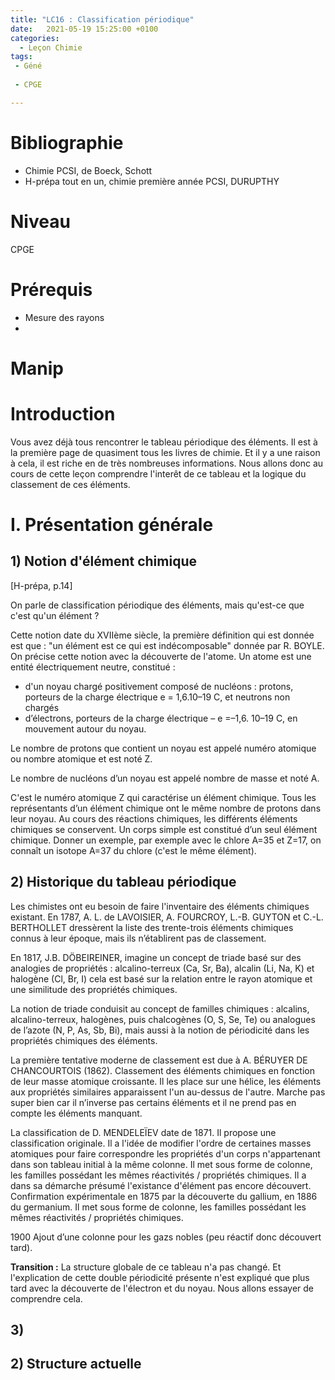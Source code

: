 ```yaml
---
title: "LC16 : Classification périodique"
date:   2021-05-19 15:25:00 +0100
categories:
  - Leçon Chimie
tags:
 - Géné
 
 - CPGE

---
```

# Bibliographie 
* Chimie PCSI, de Boeck, Schott
* H-prépa tout en un, chimie première année PCSI, DURUPTHY 

# Niveau 
CPGE
# Prérequis
* Mesure des rayons 
* 
# Manip

# Introduction 
Vous avez déjà tous rencontrer le tableau périodique des éléments. Il est à la première page de quasiment tous les livres de chimie. Et il y a une raison à cela, il est riche en de très nombreuses informations.
Nous allons donc au cours de cette leçon comprendre l'interêt de ce tableau et la logique du classement de ces éléments.

# I. Présentation générale
## 1) Notion d'élément chimique
[H-prépa, p.14]

On parle de classification périodique des éléments, mais qu'est-ce que c'est qu'un élément ?

Cette notion date du XVIIème siècle, la première définition qui est donnée est que : "un élément est ce qui est indécomposable" donnée par R. BOYLE. On précise cette notion avec la découverte de l'atome. Un atome est une entité électriquement neutre, constitué  : 
* d'un noyau chargé positivement composé de nucléons : protons, porteurs de la charge électrique e = 1,6.10–19 C, et neutrons non chargés  
* d’électrons, porteurs de la charge électrique – e =–1,6. 10–19 C, en mouvement autour du noyau.

Le nombre de protons que contient un noyau est appelé numéro atomique ou nombre atomique et est noté Z.

Le nombre de nucléons d’un noyau est appelé nombre de masse et noté A.

C'est le numéro atomique Z qui caractérise un élément chimique. Tous les représentants d’un élément chimique ont le même nombre de protons dans leur noyau. Au cours des réactions chimiques, les différents éléments chimiques se conservent.
Un corps simple est constitué d’un seul élément chimique. Donner un exemple, par exemple avec le chlore A=35 et Z=17, on connaît un isotope A=37 du chlore (c'est le même élément).

## 2) Historique du tableau périodique

Les chimistes ont eu besoin de faire l'inventaire des éléments chimiques existant. En 1787, A. L. de LAVOISIER, A. FOURCROY, L.-B. GUYTON et C.-L. BERTHOLLET dressèrent la liste des trente-trois éléments chimiques connus à leur époque, mais ils n’établirent pas de classement.

En 1817, J.B. DÖBEIREINER, imagine un concept de triade basé sur des analogies de propriétés : alcalino-terreux (Ca, Sr, Ba), alcalin (Li, Na, K) et halogène (Cl, Br, I) cela est basé sur la relation entre le rayon atomique et une similitude des propriétés chimiques.

La notion de triade conduisit au concept de familles chimiques : alcalins, alcalino-terreux, halogènes, puis chalcogènes (O, S, Se, Te) ou analogues de l’azote (N, P,
As, Sb, Bi), mais aussi à la notion de périodicité dans les propriétés chimiques des éléments.

La première tentative moderne de classement est due à A. BÉRUYER DE CHANCOURTOIS (1862). Classement des éléments chimiques en fonction de leur masse atomique croissante. Il les place sur une hélice, les éléments aux propriétés similaires apparaissent l'un au-dessus de l'autre. Marche pas super bien car il n’inverse pas certains éléments et il ne prend pas en compte les éléments manquant. 


La classification de D. MENDELEÏEV date de 1871. Il propose une classification originale. Il a l'idée de modifier l'ordre de certaines masses atomiques pour faire correspondre les propriétés d'un corps n'appartenant dans son tableau initial à la même colonne.  Il met sous forme de colonne, les familles possédant les mêmes
réactivités / propriétés chimiques. Il a dans sa démarche présumé l'existance d'élément pas encore découvert. Confirmation expérimentale en 1875 par la découverte
du gallium, en 1886 du germanium. Il met sous forme de colonne, les familles possédant les mêmes réactivités / propriétés chimiques.

 1900 Ajout d’une colonne pour les gazs nobles (peu réactif donc découvert tard).
 
 **Transition :** La structure globale de ce tableau n'a pas changé. Et l'explication de cette double périodicité présente n'est expliqué que plus tard avec la découverte de l'électron et du noyau. Nous allons essayer de comprendre cela.
 
 ## 3) 

## 2) Structure actuelle

